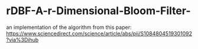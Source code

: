 # rDBF-A-r-Dimensional-Bloom-Filter-
an implementation of the algorithm from this paper: 
https://www.sciencedirect.com/science/article/abs/pii/S1084804519301092?via%3Dihub
